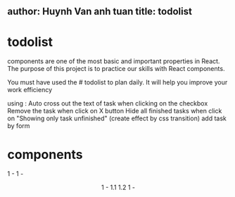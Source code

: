 author: Huynh Van anh tuan
title: todolist
---
# todolist
components are one of the most basic and important properties in React.
The purpose of this project is to practice our skills with React components.

You must have used the # todolist to plan daily. It will help you improve your work efficiency

using :
Auto cross out the text of task when clicking on the checkbox
Remove the task when click on X button
Hide all finished tasks when click on "Showing only task unfinished" (create effect by css transition)
add task by form
# components 
1 - <container>
 1 - <header>
  1 - <ListTask>
      1.1 <Task>
      1.2 <filter>
   1 - <Form>